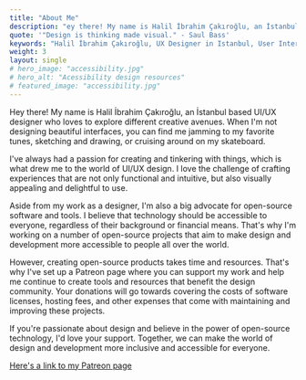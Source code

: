 ```yaml
---
title: "About Me"
description: "ey there! My name is Halil İbrahim Çakıroğlu, an İstanbul based UI/UX designer who loves to explore different creative avenues. When I'm not designing beautiful interfaces, you can find me jamming to my favorite tunes, sketching and drawing, or cruising around on my skateboard."
quote: '"Design is thinking made visual." - Saul Bass'
keywords: "Halil İbrahim Çakıroğlu, UX Designer in Istanbul, User Interface Design, User Experience Design, Istanbul based UX Designer, Freelance UX Designer, UX Designer, UI/UX Design"
weight: 3
layout: single
# hero_image: "accessibility.jpg"
# hero_alt: "Acessibility design resources"
# featured_image: "accessibility.jpg"
---
```


Hey there! My name is Halil İbrahim Çakıroğlu, an İstanbul based UI/UX designer who loves to explore different creative avenues. When I'm not designing beautiful interfaces, you can find me jamming to my favorite tunes, sketching and drawing, or cruising around on my skateboard.

I've always had a passion for creating and tinkering with things, which is what drew me to the world of UI/UX design. I love the challenge of crafting experiences that are not only functional and intuitive, but also visually appealing and delightful to use.

Aside from my work as a designer, I'm also a big advocate for open-source software and tools. I believe that technology should be accessible to everyone, regardless of their background or financial means. That's why I'm working on a number of open-source projects that aim to make design and development more accessible to people all over the world.

However, creating open-source products takes time and resources. That's why I've set up a Patreon page where you can support my work and help me continue to create tools and resources that benefit the design community. Your donations will go towards covering the costs of software licenses, hosting fees, and other expenses that come with maintaining and improving these projects.

If you're passionate about design and believe in the power of open-source technology, I'd love your support. Together, we can make the world of design and development more inclusive and accessible for everyone.

[Here's a link to my Patreon page](https://www.patreon.com/selfishprimate)
